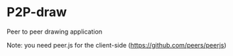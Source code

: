 P2P-draw
========

Peer to peer drawing application

Note: you need peer.js for the client-side (https://github.com/peers/peerjs)
